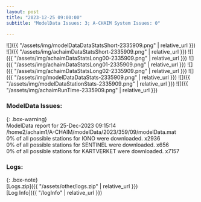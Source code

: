 ```yaml
---
layout: post
title: "2023-12-25 09:00:00"
subtitle: "ModelData Issues: 3; A-CHAIM System Issues: 0"

---
```


![]({{ "/assets/img/modelDataDataStatsShort-2335909.png" | relative_url }})
![]({{ "/assets/img/achaimDataStatsShort-2335909.png" | relative_url }})
![]({{ "/assets/img/achaimDataStatsLong00-2335909.png" | relative_url }})
![]({{ "/assets/img/achaimDataStatsLong01-2335909.png" | relative_url }})
![]({{ "/assets/img/achaimDataStatsLong02-2335909.png" | relative_url }})
![]({{ "/assets/img/modelDataDataStats-2335909.png" | relative_url }})
![]({{ "/assets/img/modelDataStationStats-2335909.png" | relative_url }})
![]({{ "/assets/img/achaimRunTime-2335909.png" | relative_url }})


### ModelData Issues:  
  
{: .box-warning}  
 ModelData report for 25-Dec-2023 09:15:14   
 /home2/achaim1/A-CHAIM/modelData/2023/359/09/modelData.mat   
 0% of all possible stations for IONO were downloaded. x2936   
 0% of all possible stations for SENTINEL were downloaded. x656   
 0% of all possible stations for KARTVERKET were downloaded. x7157   
  


### Logs:  
  
{: .box-note}  
[Logs.zip]({{ "/assets/other/logs.zip" | relative_url }})  
[Log Info]({{ "/logInfo" | relative_url }})  
